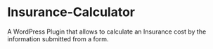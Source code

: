 # Insurance-Calculator
A WordPress Plugin that allows to calculate an Insurance cost by the information submitted from a form.


